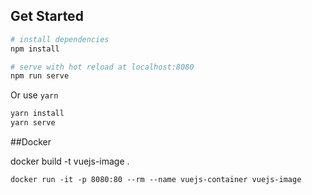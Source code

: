

## Get Started

``` bash
# install dependencies
npm install

# serve with hot reload at localhost:8080
npm run serve
```

Or use `yarn`
``` bash
yarn install
yarn serve
```


##Docker

docker build -t vuejs-image .
```
docker run -it -p 8080:80 --rm --name vuejs-container vuejs-image
``` 
